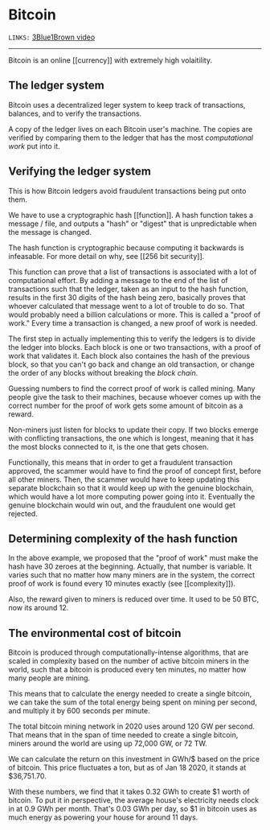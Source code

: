 # Bitcoin
`LINKS:` [3Blue1Brown video](https://www.youtube.com/watch?v=bBC-nXj3Ng4)


---
Bitcoin is an online [[currency]] with extremely high volaitility. 

## The ledger system
Bitcoin uses a decentralized leger system to keep track of transactions, balances, and to verify the transactions. 

A copy of the ledger lives on each Bitcoin user's machine. The copies are verified by comparing them to the ledger that has the most *computational work* put into it. 

## Verifying the ledger system
This is how Bitcoin ledgers avoid fraudulent transactions being put onto them. 

We have to use a cryptographic hash [[function]]. A hash function takes a message / file, and outputs a "hash" or "digest" that is unpredictable when the message is changed. 

The hash function is cryptographic because computing it backwards is infeasable. For more detail on why, see [[256 bit security]]. 

This function can prove that a list of transactions is associated with a lot of computational effort. By adding a message to the end of the list of transactions such that the ledger, taken as an input to the hash function, results in the first 30 digits of the hash being zero, basically proves that whoever calculated that message went to a lot of trouble to do so. That would probably need a billion calculations or more. This is called a "proof of work." Every time a transaction is changed, a new proof of work is needed. 

The first step in actually implementing this to verify the ledgers is to divide the ledger into blocks. Each block is one or two transactions, with a proof of work that validates it. Each block also containes the hash of the previous block, so that you can't go back and change an old transaction, or change the order of any blocks without breaking the *block chain*. 

Guessing numbers to find the correct proof of work is called mining. Many people give the task to their machines, because whoever comes up with the correct number for the proof of work gets some amount of bitcoin as a reward. 

Non-miners just listen for blocks to update their copy. If two blocks emerge with conflicting transactions, the one which is longest, meaning that it has the most blocks connected to it, is the one that gets chosen. 

Functionally, this means that in order to get a fraudulent transaction approved, the scammer would have to find the proof of concept first, before all other miners. Then, the scammer would have to keep updating this separate blockchain so that it would keep up with the genuine blockchain, which would have a lot more computing power going into it. Eventually the genuine blockchain would win out, and the fraudulent one would get rejected. 

## Determining complexity of the hash function
In the above example, we proposed that the "proof of work" must make the hash have 30 zeroes at the beginning. Actually, that number is variable. It varies such that no matter how many miners are in the system, the correct proof of work is found every 10 minutes exactly (see [[complexity]]).

Also, the reward given to miners is reduced over time. It used to be 50 BTC, now its around 12. 

## The environmental cost of bitcoin
Bitcoin is produced through computationally-intense algorithms, that are scaled in complexity based on the number of active bitcoin miners in the world, such that a bitcoin is produced every ten minutes, no matter how many people are mining. 

This means that to calculate the energy needed to create a single bitcoin, we can take the sum of the total energy being spent on mining per second, and multiply it by 600 seconds per minute. 

The total bitcoin mining network in 2020 uses around 120 GW per second. That means that in the span of time needed to create a single bitcoin, miners around the world are using up 72,000 GW, or 72 TW. 

We can calculate the return on this investment in GWh/$ based on the price of bitcoin. This price fluctuates a ton, but as of Jan 18 2020, it stands at $36,751.70. 

With these numbers, we find that it takes 0.32 GWh to create $1 worth of bitcoin. To put it in perspective, the average house's electricity needs clock in at 0.9 GWh per month. That's 0.03 GWh per day, so $1 in bitcoin uses as much energy as powering your house for around 11 days. 